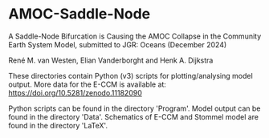# AMOC-Saddle-Node

A Saddle-Node Bifurcation is Causing  the AMOC Collapse in the Community Earth System Model, submitted to JGR: Oceans (December 2024)

René M. van Westen, Elian Vanderborght and Henk A. Dijkstra

These directories contain Python (v3) scripts for plotting/analysing model output.
More data for the E-CCM is available at: https://doi.org/10.5281/zenodo.11182090

Python scripts can be found in the directory 'Program'.
Model output can be found in the directory 'Data'.
Schematics of E-CCM and Stommel model are found in the directory 'LaTeX'.
